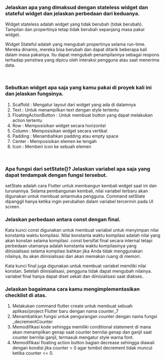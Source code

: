 

### Jelaskan apa yang dimaksud dengan stateless widget dan stateful widget dan jelaskan perbedaan dari keduanya.

Widget stateless adalah widget yang tidak berubah (tidak berubah). Tampilan dan propertinya tetap tidak berubah sepanjang masa pakai widget.

Widget Stateful adalah yang mengubah propertinya selama run-time. Mereka dinamis, mereka bisa berubah dan dapat ditarik beberapa kali dalam masa pakainya. Itu dapat mengubah penampilannya sebagai respons terhadap peristiwa yang dipicu oleh interaksi pengguna atau saat menerima data.

<br />

### Sebutkan widget apa saja yang kamu pakai di proyek kali ini dan jelaskan fungsinya.

1. Scaffold : Mengatur layout dari widget yang ada di dalamnya
2. Text : Untuk menampilkan text dengan style tertentu
3. FloatingActionButton : Untuk membuat button yang dapat melakukan action tertentu
4. Row : Memposisikan widget secara horizontal
5. Column : Memposisikan widget secara vertikal
6. Padding : Menambahkan padding atau empty space
7. Center : Memposisikan elemen ke tengah
8. Icon : Memberi icon ke sebuah elemen

<br />

###  Apa fungsi dari setState()? Jelaskan variabel apa saja yang dapat terdampak dengan fungsi tersebut.

  setState adalah cara Flutter untuk membangun kembali widget saat ini dan turunannya. Selama pembangunan kembali, nilai variabel terbaru akan digunakan untuk  membuat antarmuka pengguna. Command setState dipanggil hanya ketika ingin perubahan dalam variabel tercermin pada UI screen.
  
  ### Jelaskan perbedaan antara const dengan final.

Kata kunci const digunakan untuk membuat variabel untuk menyimpan nilai konstanta waktu kompilasi. Nilai konstanta waktu kompilasi adalah nilai yang akan konstan   selama kompilasi. const bersifat final secara internal tetapi perbedaan utamanya adalah konstanta waktu kompilasinya yang diinisialisasi selama kompilasi bahkan jika Anda tidak menggunakan nilainya, itu akan diinisialisasi dan akan memakan ruang di memori.

Kata kunci final juga digunakan untuk membuat variabel memiliki nilai konstan. Setelah diinisialisasi, pengguna tidak dapat mengubah nilainya. variabel final hanya dapat diset sekali dan diinisialisasi saat diakses.

 ### Jelaskan bagaimana cara kamu mengimplementasikan checklist di atas.

1. Melakukan command flutter create untuk membuat sebuah aplikasi/project Flutter baru dengan nama counter_7
2. Menambahkan fungsi untuk pengurangan counter dengan nama fungsi _decrementCounter
3. Memodifikasi kode sehingga memiliki conditional statement di mana akan menampilkan genap saat counter bernilai genap dan ganjil saat counter bernilai ganjil, termasuk mengatur style warna font.
4. Memodifikasi floating action button bagian decrease sehingga diawali dengan kondisi jika counter > 0 agar tombol decrement tidak muncul ketika counter <= 0.

<br />
